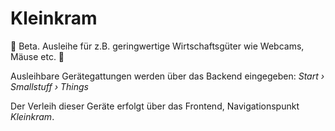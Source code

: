 # Kleinkram

🚧 Beta. Ausleihe für z.B. geringwertige Wirtschaftsgüter wie Webcams, Mäuse etc. 🚧

Ausleihbare Gerätegattungen werden über das Backend eingegeben:
*Start › Smallstuff › Things*

Der Verleih dieser Geräte erfolgt über das Frontend, Navigationspunkt *Kleinkram*.
